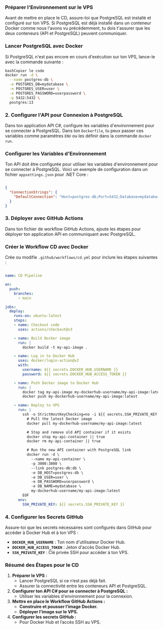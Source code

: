 ### **Préparer l'Environnement sur le VPS**

Avant de mettre en place le CD, assure-toi que PostgreSQL est installé et configuré sur ton VPS. Si PostgreSQL est déjà installé dans un conteneur Docker comme nous l'avons vu précédemment, tu dois t'assurer que les deux conteneurs (API et PostgreSQL) peuvent communiquer.

### **Lancer PostgreSQL avec Docker**

Si PostgreSQL n'est pas encore en cours d'exécution sur ton VPS, lance-le avec la commande suivante :

```bash
bashCopier le code
docker run -d \
  --name postgres-db \
  -e POSTGRES_DB=mydatabase \
  -e POSTGRES_USER=user \
  -e POSTGRES_PASSWORD=userpassword \
  -p 5432:5432 \
  postgres:13

```

### 2. **Configurer l'API pour Connexion à PostgreSQL**

Dans ton application API C#, configure les variables d'environnement pour se connecter à PostgreSQL. Dans ton `Dockerfile`, tu peux passer ces variables comme paramètres `ENV` ou les définir dans la commande `docker run`.

### **Configurer les Variables d'Environnement**

Ton API doit être configurée pour utiliser les variables d'environnement pour se connecter à PostgreSQL. Voici un exemple de configuration dans un fichier `appsettings.json` pour .NET Core :

```json

{
  "ConnectionStrings": {
    "DefaultConnection": "Host=postgres-db;Port=5432;Database=mydatabase;Username=user;Password=userpassword;"
  }
}

```

### 3. **Déployer avec GitHub Actions**

Dans ton fichier de workflow GitHub Actions, ajoute les étapes pour déployer ton application API en communiquant avec PostgreSQL.

### **Créer le Workflow CD avec Docker**

Crée ou modifie `.github/workflows/cd.yml` pour inclure les étapes suivantes :

```yaml

name: CD Pipeline

on:
  push:
    branches:
      - main

jobs:
  deploy:
    runs-on: ubuntu-latest
    steps:
    - name: Checkout code
      uses: actions/checkout@v3

    - name: Build Docker image
      run: |
        docker build -t my-api-image .

    - name: Log in to Docker Hub
      uses: docker/login-action@v2
      with:
        username: ${{ secrets.DOCKER_HUB_USERNAME }}
        password: ${{ secrets.DOCKER_HUB_ACCESS_TOKEN }}

    - name: Push Docker image to Docker Hub
      run: |
        docker tag my-api-image my-dockerhub-username/my-api-image:latest
        docker push my-dockerhub-username/my-api-image:latest

    - name: Deploy to VPS
      run: |
        ssh -o StrictHostKeyChecking=no -i ${{ secrets.SSH_PRIVATE_KEY }} user@your-vps-ip << 'EOF'
          # Pull the latest Docker image
          docker pull my-dockerhub-username/my-api-image:latest

          # Stop and remove old API container if it exists
          docker stop my-api-container || true
          docker rm my-api-container || true

          # Run the new API container with PostgreSQL link
          docker run -d \
            --name my-api-container \
            -p 3000:3000 \
            --link postgres-db:db \
            -e DB_HOST=postgres-db \
            -e DB_USER=user \
            -e DB_PASSWORD=userpassword \
            -e DB_NAME=mydatabase \
            my-dockerhub-username/my-api-image:latest
        EOF
      env:
        SSH_PRIVATE_KEY: ${{ secrets.SSH_PRIVATE_KEY }}

```

### 4. **Configurer les Secrets GitHub**

Assure-toi que les secrets nécessaires sont configurés dans GitHub pour accéder à Docker Hub et à ton VPS :

- **`DOCKER_HUB_USERNAME`** : Ton nom d'utilisateur Docker Hub.
- **`DOCKER_HUB_ACCESS_TOKEN`** : Jeton d'accès Docker Hub.
- **`SSH_PRIVATE_KEY`** : Clé privée SSH pour accéder à ton VPS.

### Résumé des Étapes pour le CD

1. **Préparer le VPS :**
    - Lancer PostgreSQL si ce n’est pas déjà fait.
    - Assurer la connectivité entre les conteneurs API et PostgreSQL.
2. **Configurer ton API C# pour se connecter à PostgreSQL :**
    - Utiliser les variables d'environnement pour la connexion.
3. **Mettre en place le Workflow GitHub Actions :**
    - **Construire et pousser l’image Docker.**
    - **Déployer l’image sur le VPS.**
4. **Configurer les secrets GitHub :**
    - Pour Docker Hub et l’accès SSH au VPS.
